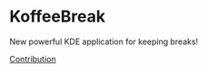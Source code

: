 # KoffeeBreak
New powerful KDE application for keeping breaks!


[Contribution](https://github.com/Aksem/KoffeeBreak/wiki/Contribution)

